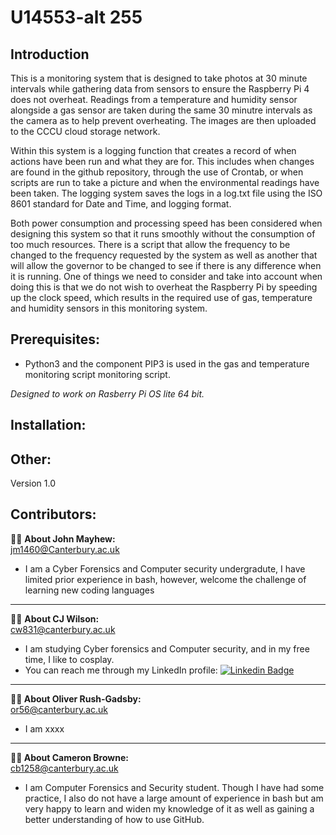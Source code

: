 
# **U14553-alt 255**

## Introduction

This is a monitoring system that is designed to take photos at 30 minute intervals while gathering data from sensors to ensure the Raspberry Pi 4 does not overheat. Readings from a temperature and humidity sensor alongside a gas sensor are taken during the same 30 minutre intervals as the camera as to help prevent overheating.
The images are then uploaded to the CCCU cloud storage network.

Within this system is a logging function that creates a record of when actions have been run and what they are for. This includes when changes are found in the github repository, through the use of Crontab, or when scripts are run to take a picture and when the environmental readings have been taken. The logging system saves the logs in a log.txt file using the ISO 8601 standard for Date and Time, and logging format.

Both power consumption and processing speed has been considered when designing this system so that it runs smoothly without the consumption of too much resources. There is a script that allow the frequency to be changed to the frequency requested by the system as well as another that will allow the governor to be changed to see if there is any difference when it is running. One of things we need to consider and take into account when doing this is that we do not wish to overheat the Raspberry Pi by speeding up the clock speed, which results in the required use of gas, temperature and humidity sensors in this monitoring system.

## Prerequisites:
* Python3 and the component PIP3 is used in the gas and temperature monitoring script monitoring script.



_Designed to work on Rasberry Pi OS lite 64 bit._

## Installation: 

## Other:
Version 1.0

## **Contributors:**

:man_technologist: **About John Mayhew:**  
[jm1460@Canterbury.ac.uk](jm1460@Canterbury.ac.uk)
- I am a Cyber Forensics and Computer security undergradute, I have limited prior experience in bash, however, welcome the challenge of learning new coding languages 

---

:woman_technologist: **About CJ Wilson:**  
[cw831@canterbury.ac.uk](c.wilson831@canterbury.ac.uk)
-	I am studying Cyber forensics and Computer security, and in my free time, I like to cosplay.
-	You can reach me through my LinkedIn profile: [![Linkedin Badge](https://img.shields.io/badge/-CJ-blue?style=flat&logo=Linkedin&logoColor=white)](https://www.linkedin.com/in/claricejessicawilson/)

---

**:man_technologist: About Oliver Rush-Gadsby:**  
[or56@canterbury.ac.uk](or56@canterbury.ac.uk)
- I am xxxx

---


**:woman_technologist: About Cameron Browne:**  
[cb1258@canterbury.ac.uk](cb1258@canterbury.ac.uk)
- I am Computer Forensics and Security student. Though I have had some practice, I also do not have a large amount of experience in bash but am very happy to learn and widen my knowledge of it as well as gaining a better understanding of how to use GitHub. 

